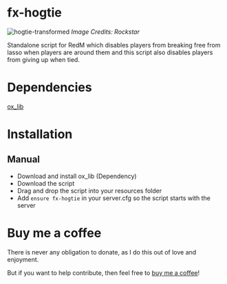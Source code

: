 # fx-hogtie

 ![hogtie-transformed](https://github.com/Bilalgaming250/fx-hogtie/assets/76534698/133e293a-e431-4539-9982-7b60be3f7c81)
 *Image Credits: Rockstar*

Standalone script for RedM which disables players from breaking free from lasso when players are around them and this script also disables players from giving up when tied.

# Dependencies
[ox_lib](https://github.com/overextended/ox_lib/releases)

# Installation

## Manual
 - Download and install ox_lib (Dependency) 
 - Download the script
 - Drag and drop the script into your resources folder
 - Add `ensure fx-hogtie` in your server.cfg so the script starts with the server

# Buy me a coffee

There is never any obligation to donate, as I do this out of love and enjoyment. 

But if you want to help contribute, then feel free to [buy me a coffee](https://ko-fi.com/bilal_)!
